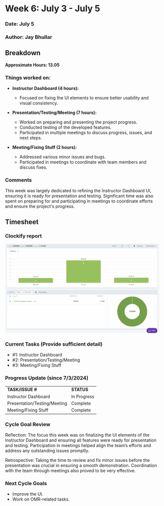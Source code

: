# Week 6: July 3 - July 5

### Date: July 5
### Author: Jay Bhullar

## Breakdown

**Approximate Hours: 13.05**

### Things worked on: ###

- **Instructor Dashboard (4 hours):** 
  - Focused on fixing the UI elements to ensure better usability and visual consistency.

- **Presentation/Testing/Meeting (7 hours):** 
  - Worked on preparing and presenting the project progress.
  - Conducted testing of the developed features.
  - Participated in multiple meetings to discuss progress, issues, and next steps.

- **Meeting/Fixing Stuff (2 hours):** 
  - Addressed various minor issues and bugs.
  - Participated in meetings to coordinate with team members and discuss fixes.

### Comments ###

This week was largely dedicated to refining the Instructor Dashboard UI, ensuring it is ready for presentation and testing. Significant time was also spent on preparing for and participating in meetings to coordinate efforts and ensure the project's progress.

## Timesheet

### Clockify report
![Clockify report](./screenshots/TimesheetJuly5.png)

### Current Tasks (Provide sufficient detail)
  * #1: Instructor Dashboard
  * #2: Presentation/Testing/Meeting
  * #3: Meeting/Fixing Stuff

### Progress Update (since 7/3/2024) 
<table>
    <tr>
        <td><strong>TASK/ISSUE #</strong>
        </td>
        <td><strong>STATUS</strong>
        </td>
    </tr>
    <tr>
        <!-- Task/Issue # -->
        <td>Instructor Dashboard
        </td>
        <!-- Status -->
        <td>In Progress
        </td>
    </tr>
    <tr>
        <!-- Task/Issue # -->
        <td>Presentation/Testing/Meeting
        </td>
        <!-- Status -->
        <td>Complete
        </td>
    </tr>
    <tr>
        <!-- Task/Issue # -->
        <td>Meeting/Fixing Stuff
        </td>
        <!-- Status -->
        <td>Complete
        </td>
    </tr>
</table>

### Cycle Goal Review 
Reflection: The focus this week was on finalizing the UI elements of the Instructor Dashboard and ensuring all features were ready for presentation and testing. Participation in meetings helped align the team’s efforts and address any outstanding issues promptly.

Retrospective: Taking the time to review and fix minor issues before the presentation was crucial in ensuring a smooth demonstration. Coordination with the team through meetings also proved to be very effective.

### Next Cycle Goals
  * Improve the UI.
  * Work on OMR-related tasks.
